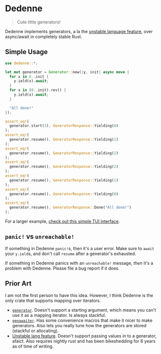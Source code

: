# Dedenne

> Cute little generators!

Dedenne implements generators, a la the [unstable language feature](https://doc.rust-lang.org/stable/unstable-book/language-features/generators.html),
over async/await in completely stable Rust.

## Simple Usage

```rust
use dedenne::*;

let mut generator = Generator::new(|y, init| async move {
  for x in 0..init {
    y.ield(x).await;
  }
  for x in (0..init).rev() {
    y.ield(x).await;
  }

  "All done!"
});

assert_eq!(
  generator.start(3), GeneratorResponse::Yielding(0)
);
assert_eq!(
  generator.resume(), GeneratorResponse::Yielding(1)
);
assert_eq!(
  generator.resume(), GeneratorResponse::Yielding(2)
);
assert_eq!(
  generator.resume(), GeneratorResponse::Yielding(2)
);
assert_eq!(
  generator.resume(), GeneratorResponse::Yielding(1)
);
assert_eq!(
  generator.resume(), GeneratorResponse::Yielding(0)
);
assert_eq!(
  generator.resume(), GeneratorResponse::Done("All done!")
);
```

For a larger example, [check out this simple TUI interface](https://github.com/gamma-delta/dedenne/blob/main/examples/ui.rs).

## `panic!` vs `unreachable!`

If something in Dedenne `panic!`s, then it's a user error.
Make sure to `await` your `y.ield`s, and don't call `resume` after a 
generator's exhausted.

If something in Dedenne panics with an `unreachable!` message,
*then* it's a problem with Dedenne.
Please file a bug report if it does.

## Prior Art

I am not the first person to have this idea.
However, I think Dedenne is the only crate that supports mapping over iterators.

- [`generator`](https://crates.io/crates/generator).
  Doesn't support a starting argument,
  which means you can't use it as a mapping iterator.
  Is always stackful.
- [`genawaiter`](https://crates.io/crates/genawaiter).
  Has some convenience macros that make it nicer to make generators.
  Also lets you really tune how the generators are stored
  (stackful or allocating).
- [Unstable lang feature](https://github.com/rust-lang/rfcs/pull/2033).
  Doesn't support passing values *in* to a generator, afaict.
  Also requires nightly rust and has been bikeshedding for 6 years
  as of time of writing.
